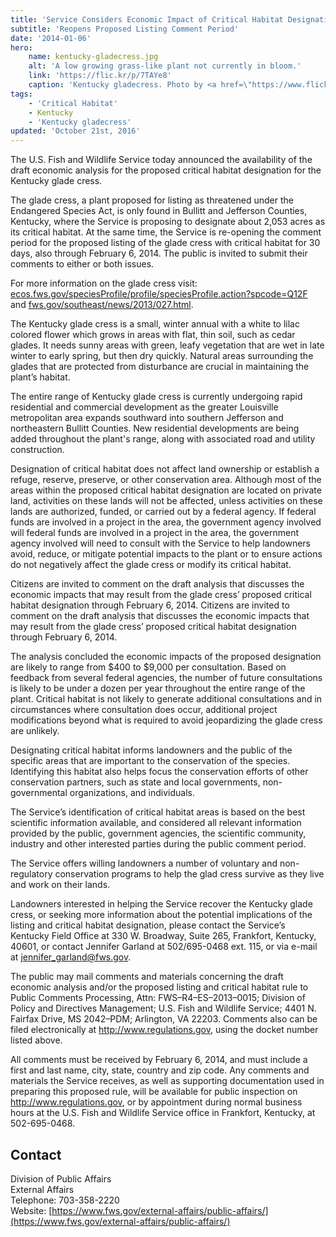 ```yaml
---
title: 'Service Considers Economic Impact of Critical Habitat Designation for Kentucky Gladecress'
subtitle: 'Reopens Proposed Listing Comment Period'
date: '2014-01-06'
hero:
    name: kentucky-gladecress.jpg
    alt: 'A low growing grass-like plant not currently in bloom.'
    link: 'https://flic.kr/p/7TAYe8'
    caption: 'Kentucky gladecress. Photo by <a href=\"https://www.flickr.com/photos/btsiders/\" target=\"_blank\">Bryan Siders</a> <a href=\"https://creativecommons.org/licenses/by/2.0/\" target=\"_blank\">CC BY 2.0</a>.'
tags:
    - 'Critical Habitat'
    - Kentucky
    - 'Kentucky gladecress'
updated: 'October 21st, 2016'
---
```


The U.S. Fish and Wildlife Service today announced the availability of the draft economic analysis for the proposed critical habitat designation for the Kentucky glade cress.

The glade cress, a plant proposed for listing as threatened under the Endangered Species Act, is only found in Bullitt and Jefferson Counties, Kentucky, where the Service is proposing to designate about 2,053 acres as its critical habitat. At the same time, the Service is re-opening the comment period for the proposed listing of the glade cress with critical habitat for 30 days, also through February 6, 2014\. The public is invited to submit their comments to either or both issues.

For more information on the glade cress visit: [ecos.fws.gov/speciesProfile/profile/speciesProfile.action?spcode=Q12F](http://ecos.fws.gov/speciesProfile/profile/speciesProfile.action?spcode=Q12F) and [fws.gov/southeast/news/2013/027.html](http://www.fws.gov/southeast/news/2013/027.html).

The Kentucky glade cress is a small, winter annual with a white to lilac colored flower which grows in areas with flat, thin soil, such as cedar glades. It needs sunny areas with green, leafy vegetation that are wet in late winter to early spring, but then dry quickly. Natural areas surrounding the glades that are protected from disturbance are crucial in maintaining the plant’s habitat.

The entire range of Kentucky glade cress is currently undergoing rapid residential and commercial development as the greater Louisville metropolitan area expands southward into southern Jefferson and northeastern Bullitt Counties. New residential developments are being added throughout the plant's range, along with associated road and utility construction.

Designation of critical habitat does not affect land ownership or establish a refuge, reserve, preserve, or other conservation area. Although most of the areas within the proposed critical habitat designation are located on private land, activities on these lands will not be affected, unless activities on these lands are authorized, funded, or carried out by a federal agency. If federal funds are involved in a project in the area, the government agency involved will federal funds are involved in a project in the area, the government agency involved will need to consult with the Service to help landowners avoid, reduce, or mitigate potential impacts to the plant or to ensure actions do not negatively affect the glade cress or modify its critical habitat.

Citizens are invited to comment on the draft analysis that discusses the economic impacts that may result from the glade cress’ proposed critical habitat designation through February 6, 2014\. Citizens are invited to comment on the draft analysis that discusses the economic impacts that may result from the glade cress’ proposed critical habitat designation through February 6, 2014.

The analysis concluded the economic impacts of the proposed designation are likely to range from $400 to $9,000 per consultation. Based on feedback from several federal agencies, the number of future consultations is likely to be under a dozen per year throughout the entire range of the plant. Critical habitat is not likely to generate additional consultations and in circumstances where consultation does occur, additional project modifications beyond what is required to avoid jeopardizing the glade cress are unlikely.

Designating critical habitat informs landowners and the public of the specific areas that are important to the conservation of the species. Identifying this habitat also helps focus the conservation efforts of other conservation partners, such as state and local governments, non-governmental organizations, and individuals.

The Service’s identification of critical habitat areas is based on the best scientific information available, and considered all relevant information provided by the public, government agencies, the scientific community, industry and other interested parties during the public comment period.

The Service offers willing landowners a number of voluntary and non-regulatory conservation programs to help the glad cress survive as they live and work on their lands.

Landowners interested in helping the Service recover the Kentucky glade cress, or seeking more information about the potential implications of the listing and critical habitat designation, please contact the Service’s Kentucky Field Office at 330 W. Broadway, Suite 265, Frankfort, Kentucky, 40601, or contact Jennifer Garland at 502/695-0468 ext. 115, or via e-mail at [jennifer_garland@fws.gov](mailto:jennifer_garland@fws.gov).

The public may mail comments and materials concerning the draft economic analysis and/or the proposed listing and critical habitat rule to Public Comments Processing, Attn: FWS–R4–ES–2013–0015; Division of Policy and Directives Management; U.S. Fish and Wildlife Service; 4401 N. Fairfax Drive, MS 2042–PDM; Arlington, VA 22203\. Comments also can be filed electronically at http://www.regulations.gov, using the docket number listed above.

All comments must be received by February 6, 2014, and must include a first and last name, city, state, country and zip code. Any comments and materials the Service receives, as well as supporting documentation used in preparing this proposed rule, will be available for public inspection on http://www.regulations.gov, or by appointment during normal business hours at the U.S. Fish and Wildlife Service office in Frankfort, Kentucky, at 502-695-0468.

## Contact

Division of Public Affairs  
External Affairs  
Telephone: 703-358-2220  
Website: [https://www.fws.gov/external-affairs/public-affairs/](https://www.fws.gov/external-affairs/public-affairs/)
